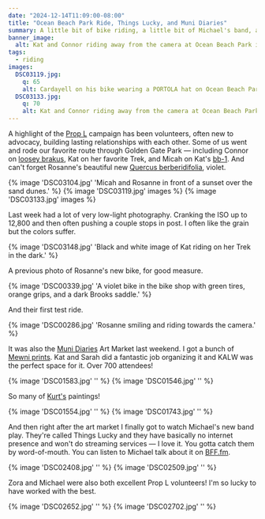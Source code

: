 ```yaml
---
date: "2024-12-14T11:09:00-08:00"
title: "Ocean Beach Park Ride, Things Lucky, and Muni Diaries"
summary: A little bit of bike riding, a little bit of Michael's band, and Kat's art market.
banner_image:
  alt: Kat and Connor riding away from the camera at Ocean Beach Park in the dark, with a bright light shining in front of them.
tags:
  - riding
images:
  DSC03119.jpg:
    q: 65
    alt: Cardayell on his bike wearing a PORTOLA hat on Ocean Beach Park
  DSC03133.jpg:
    q: 70
    alt: Kat and Connor riding away from the camera at Ocean Beach Park in the dark, with a bright light shining in front of them.
---
```


A highlight of the [Prop L](https://fundthebus.com) campaign has been volunteers, often new to advocacy, building lasting relationships with each other. Some of us went and rode our favorite route through Golden Gate Park — including Connor on [loosey brakus](/tags/loosey-brakus/), Kat on her favorite Trek, and Micah on Kat's [bb-1](/tags/bb-1/). And can't forget Rosanne's beautiful new [Quercus berberidifolia](https://www.scenicroutessf.com/), violet.

{% image 'DSC03104.jpg' 'Micah and Rosanne in front of a sunset over the sand dunes.' %}
{% image 'DSC03119.jpg' images %}
{% image 'DSC03133.jpg' images %}

Last week had a lot of very low-light photography. Cranking the ISO up to 12,800 and then often pushing a couple stops in post. I often like the grain but the colors suffer.

{% image 'DSC03148.jpg' 'Black and white image of Kat riding on her Trek in the dark.' %}

A previous photo of Rosanne's new bike, for good measure.

{% image 'DSC00339.jpg' 'A violet bike in the bike shop with green tires, orange grips, and a dark Brooks saddle.' %}

And their first test ride.

{% image 'DSC00286.jpg' 'Rosanne smiling and riding towards the camera.' %}

It was also the [Muni Diaries](https://www.munidiaries.com/) Art Market last weekend. I got a bunch of [Mewni prints](https://www.blacksheepcomics.com/shop?category=Mewni). Kat and Sarah did a fantastic job organizing it and KALW was the perfect space for it. Over 700 attendees!

{% image 'DSC01583.jpg' '' %}
{% image 'DSC01546.jpg' '' %}

So many of [Kurt's](http://www.yellowlineart.com/) paintings!

{% image 'DSC01554.jpg' '' %}
{% image 'DSC01743.jpg' '' %}

And then right after the art market I finally got to watch Michael's new band play. They're called Things Lucky and they have basically no internet presence and won't do streaming services — I love it. You gotta catch them by word-of-mouth. You can listen to Michael talk about it on [BFF.fm](https://bff.fm/broadcasts/45044).

{% image 'DSC02408.jpg' '' %}
{% image 'DSC02509.jpg' '' %}

Zora and Michael were also both excellent Prop L volunteers! I'm so lucky to have worked with the best.

{% image 'DSC02652.jpg' '' %}
{% image 'DSC02702.jpg' '' %}
